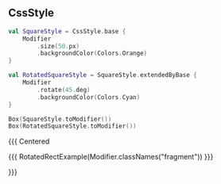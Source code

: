## CssStyle

```kotlin 0|1,7|0
val SquareStyle = CssStyle.base {
    Modifier
        .size(50.px)
        .backgroundColor(Colors.Orange)
}

val RotatedSquareStyle = SquareStyle.extendedByBase {
    Modifier
        .rotate(45.deg)
        .backgroundColor(Colors.Cyan)
}
```

```kotlin <fragment>
Box(SquareStyle.toModifier())
Box(RotatedSquareStyle.toModifier())
```

{{{ Centered

{{{ RotatedRectExample(Modifier.classNames("fragment")) }}}

}}}

